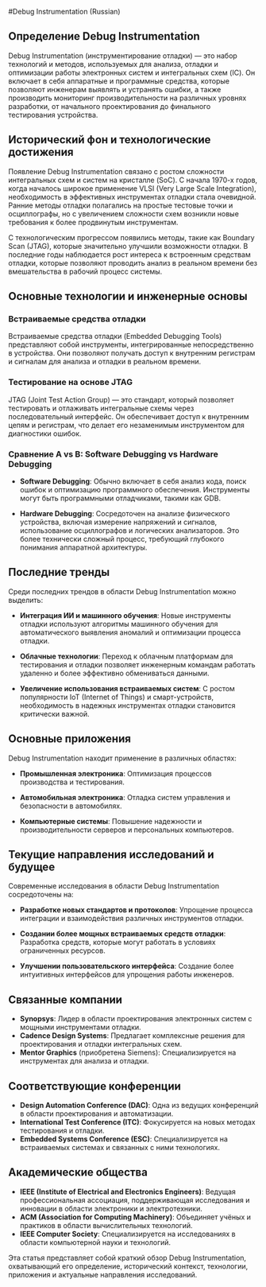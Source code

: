 #Debug Instrumentation (Russian)

## Определение Debug Instrumentation

Debug Instrumentation (инструментирование отладки) — это набор технологий и методов, используемых для анализа, отладки и оптимизации работы электронных систем и интегральных схем (IC). Он включает в себя аппаратные и программные средства, которые позволяют инженерам выявлять и устранять ошибки, а также производить мониторинг производительности на различных уровнях разработки, от начального проектирования до финального тестирования устройства.

## Исторический фон и технологические достижения

Появление Debug Instrumentation связано с ростом сложности интегральных схем и систем на кристалле (SoC). С начала 1970-х годов, когда началось широкое применение VLSI (Very Large Scale Integration), необходимость в эффективных инструментах отладки стала очевидной. Ранние методы отладки полагались на простые тестовые точки и осциллографы, но с увеличением сложности схем возникли новые требования к более продвинутым инструментам.

С технологическим прогрессом появились методы, такие как Boundary Scan (JTAG), которые значительно улучшили возможности отладки. В последние годы наблюдается рост интереса к встроенным средствам отладки, которые позволяют проводить анализ в реальном времени без вмешательства в рабочий процесс системы.

## Основные технологии и инженерные основы

### Встраиваемые средства отладки

Встраиваемые средства отладки (Embedded Debugging Tools) представляют собой инструменты, интегрированные непосредственно в устройства. Они позволяют получать доступ к внутренним регистрам и сигналам для анализа и отладки в реальном времени.

### Тестирование на основе JTAG

JTAG (Joint Test Action Group) — это стандарт, который позволяет тестировать и отлаживать интегральные схемы через последовательный интерфейс. Он обеспечивает доступ к внутренним цепям и регистрам, что делает его незаменимым инструментом для диагностики ошибок.

### Сравнение A vs B: Software Debugging vs Hardware Debugging

- **Software Debugging**: Обычно включает в себя анализ кода, поиск ошибок и оптимизацию программного обеспечения. Инструменты могут быть программными отладчиками, такими как GDB.
  
- **Hardware Debugging**: Сосредоточен на анализе физического устройства, включая измерение напряжений и сигналов, использование осциллографов и логических анализаторов. Это более технически сложный процесс, требующий глубокого понимания аппаратной архитектуры.

## Последние тренды

Среди последних трендов в области Debug Instrumentation можно выделить:

- **Интеграция ИИ и машинного обучения**: Новые инструменты отладки используют алгоритмы машинного обучения для автоматического выявления аномалий и оптимизации процесса отладки.

- **Облачные технологии**: Переход к облачным платформам для тестирования и отладки позволяет инженерным командам работать удаленно и более эффективно обмениваться данными.

- **Увеличение использования встраиваемых систем**: С ростом популярности IoT (Internet of Things) и смарт-устройств, необходимость в надежных инструментах отладки становится критически важной.

## Основные приложения

Debug Instrumentation находит применение в различных областях:

- **Промышленная электроника**: Оптимизация процессов производства и тестирования.
  
- **Автомобильная электроника**: Отладка систем управления и безопасности в автомобилях.

- **Компьютерные системы**: Повышение надежности и производительности серверов и персональных компьютеров.

## Текущие направления исследований и будущее

Современные исследования в области Debug Instrumentation сосредоточены на:

- **Разработке новых стандартов и протоколов**: Упрощение процесса интеграции и взаимодействия различных инструментов отладки.

- **Создании более мощных встраиваемых средств отладки**: Разработка средств, которые могут работать в условиях ограниченных ресурсов.

- **Улучшении пользовательского интерфейса**: Создание более интуитивных интерфейсов для упрощения работы инженеров.

## Связанные компании

- **Synopsys**: Лидер в области проектирования электронных систем с мощными инструментами отладки.
- **Cadence Design Systems**: Предлагает комплексные решения для проектирования и отладки интегральных схем.
- **Mentor Graphics** (приобретена Siemens): Специализируется на инструментах для анализа и отладки.

## Соответствующие конференции

- **Design Automation Conference (DAC)**: Одна из ведущих конференций в области проектирования и автоматизации.
- **International Test Conference (ITC)**: Фокусируется на новых методах тестирования и отладки.
- **Embedded Systems Conference (ESC)**: Специализируется на встраиваемых системах и связанных с ними технологиях.

## Академические общества

- **IEEE (Institute of Electrical and Electronics Engineers)**: Ведущая профессиональная ассоциация, поддерживающая исследования и инновации в области электроники и электротехники.
- **ACM (Association for Computing Machinery)**: Объединяет учёных и практиков в области вычислительных технологий.
- **IEEE Computer Society**: Специализируется на исследованиях в области компьютерной науки и технологий.

Эта статья представляет собой краткий обзор Debug Instrumentation, охватывающий его определение, исторический контекст, технологии, приложения и актуальные направления исследований.